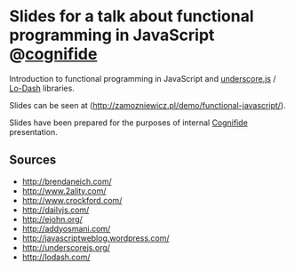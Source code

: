 # Slides for a talk about functional programming in JavaScript @[cognifide](https://github.com/cognifide)

Introduction to functional programming in JavaScript and [underscore.js](http://underscorejs.org/) / [Lo-Dash](http://lodash.com/) libraries.

Slides can be seen at (http://zamozniewicz.pl/demo/functional-javascript/).

Slides have been prepared for the purposes of internal [Cognifide](http://www.cognifide.com/) presentation.

## Sources

* http://brendaneich.com/
* http://www.2ality.com/
* http://www.crockford.com/
* http://dailyjs.com/
* http://ejohn.org/
* http://addyosmani.com/
* http://javascriptweblog.wordpress.com/
* http://underscorejs.org/
* http://lodash.com/

